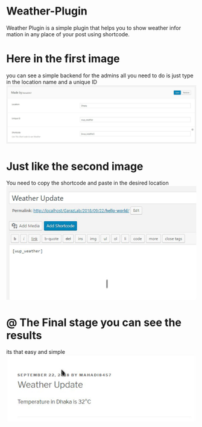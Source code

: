 # Weather-Plugin
Weather Plugin is a simple plugin that helps you to show weather infor mation in any place of your post using shortcode.
# Here in the first image 
you can see a simple backend for the admins all you need to do 
is just type in the location name and a unique ID
![screenshot](screenshot3.png)
# Just like the second image
You need to copy the shortcode and paste in the desired location
![screenshot](screenshot.png)
# @ The Final stage you can see the results
its that easy and simple
![screenshot](Shreenshot2.png)
